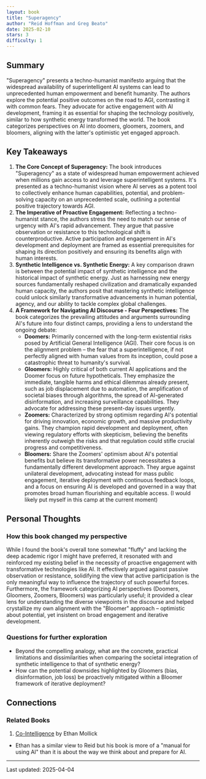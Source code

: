 ```yaml
---
layout: book
title: "Superagency"
author: "Reid Hoffman and Greg Beato"
date: 2025-02-10
stars: 3
difficulty: 1
---
```


## Summary
"Superagency" presents a techno-humanist manifesto arguing that the widespread availability of superintelligent AI systems can lead to unprecedented human empowerment and benefit humanity. The authors explore the potential positive outcomes on the road to AGI, contrasting it with common fears. They advocate for active engagement with AI development, framing it as essential for shaping the technology positively, similar to how synthetic energy transformed the world. The book categorizes perspectives on AI into doomers, gloomers, zoomers, and bloomers, aligning with the latter's optimistic yet engaged approach.

## Key Takeaways
1.  **The Core Concept of Superagency:** The book introduces "Superagency" as a state of widespread human empowerment achieved when millions gain access to and leverage superintelligent systems. It's presented as a techno-humanist vision where AI serves as a potent tool to collectively enhance human capabilities, potential, and problem-solving capacity on an unprecedented scale, outlining a potential positive trajectory towards AGI.
2.  **The Imperative of Proactive Engagement:** Reflecting a techno-humanist stance, the authors stress the need to match our sense of urgency with AI's rapid advancement. They argue that passive observation or resistance to this technological shift is counterproductive. Active participation and engagement in AI's development and deployment are framed as essential prerequisites for shaping its direction positively and ensuring its benefits align with human interests.
3.  **Synthetic Intelligence vs. Synthetic Energy:** A key comparison drawn is between the potential impact of synthetic intelligence and the historical impact of synthetic energy. Just as harnessing new energy sources fundamentally reshaped civilization and dramatically expanded human capacity, the authors posit that mastering synthetic intelligence could unlock similarly transformative advancements in human potential, agency, and our ability to tackle complex global challenges.
4.  **A Framework for Navigating AI Discourse - Four Perspectives:** The book categorizes the prevailing attitudes and arguments surrounding AI's future into four distinct camps, providing a lens to understand the ongoing debate:
    *   **Doomers:** Primarily concerned with the long-term existential risks posed by Artificial General Intelligence (AGI). Their core focus is on the alignment problem – the fear that a superintelligence, if not perfectly aligned with human values from its inception, could pose a catastrophic threat to humanity's survival.
    *   **Gloomers:** Highly critical of both current AI applications and the Doomer focus on future hypotheticals. They emphasize the immediate, tangible harms and ethical dilemmas already present, such as job displacement due to automation, the amplification of societal biases through algorithms, the spread of AI-generated disinformation, and increasing surveillance capabilities. They advocate for addressing these present-day issues urgently.
    *   **Zoomers:** Characterized by strong optimism regarding AI's potential for driving innovation, economic growth, and massive productivity gains. They champion rapid development and deployment, often viewing regulatory efforts with skepticism, believing the benefits inherently outweigh the risks and that regulation could stifle crucial progress and competitiveness.
    *   **Bloomers:** Share the Zoomers' optimism about AI's potential benefits but believe its transformative power necessitates a fundamentally different development approach. They argue against unilateral development, advocating instead for mass public engagement, iterative deployment with continuous feedback loops, and a focus on ensuring AI is developed and governed in a way that promotes broad human flourishing and equitable access. (I would likely put myself in this camp at the current moment)

## Personal Thoughts
### How this book changed my perspective
While I found the book's overall tone somewhat "fluffy" and lacking the deep academic rigor I might have preferred, it resonated with and reinforced my existing belief in the necessity of proactive engagement with transformative technologies like AI. It effectively argued against passive observation or resistance, solidifying the view that active participation is the only meaningful way to influence the trajectory of such powerful forces. Furthermore, the framework categorizing AI perspectives (Doomers, Gloomers, Zoomers, Bloomers) was particularly useful; it provided a clear lens for understanding the diverse viewpoints in the discourse and helped crystallize my own alignment with the "Bloomer" approach – optimistic about potential, yet insistent on broad engagement and iterative development.

### Questions for further exploration
- Beyond the compelling analogy, what are the concrete, practical limitations and dissimilarities when comparing the societal integration of synthetic intelligence to that of synthetic energy?
- How can the potential downsides highlighted by Gloomers (bias, disinformation, job loss) be proactively mitigated within a Bloomer framework of iterative deployment?

## Connections
### Related Books
1. [Co-Intelligence](/books/co-intelligence) by Ethan Mollick
  - Ethan has a similar view to Reid but his book is more of a "manual for using AI" than it is about the way we think about and prepare for AI.


---
Last updated: 2025-04-04

